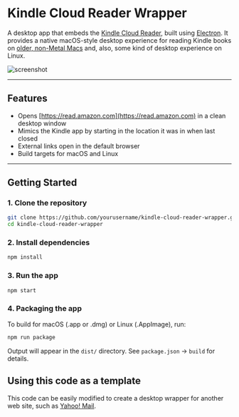 # Kindle Cloud Reader Wrapper

A desktop app that embeds the [Kindle Cloud Reader](https://read.amazon.com),
built using [Electron](https://www.electronjs.org/). It provides a native
macOS-style desktop experience for reading Kindle books on
[older, non-Metal Macs](https://chatgpt.com/share/6850764a-2418-8012-a04d-2d54a038e04e)
and, also, some kind of desktop experience on Linux.

![screenshot](./assets/screenshot.png)

---

## Features

- Opens [https://read.amazon.com](https://read.amazon.com) in a clean desktop window
- Mimics the Kindle app by starting in the location it was in when last closed
- External links open in the default browser
- Build targets for macOS and Linux

---

## Getting Started

### 1. Clone the repository

```bash
git clone https://github.com/yourusername/kindle-cloud-reader-wrapper.git
cd kindle-cloud-reader-wrapper
```

### 2. Install dependencies

```bash
npm install
```

### 3. Run the app

```bash
npm start
```

### 4. Packaging the app

To build for macOS (.app or .dmg) or Linux (.AppImage), run:

```bash
npm run package
```

Output will appear in the `dist/` directory.
See `package.json` → `build` for details.

## Using this code as a template

This code can be easily modified to create a desktop wrapper for another web site,
such as [Yahoo! Mail](https://github.com/evokateur/kindle-cloud-reader-wrapper/tree/yahoo-mail).
